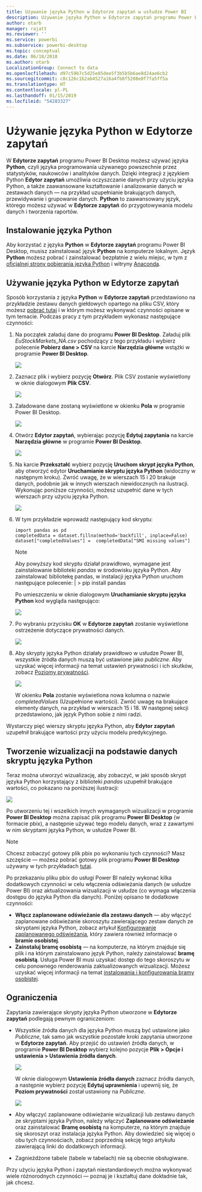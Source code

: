 ```yaml
---
title: Używanie języka Python w Edytorze zapytań w usłudze Power BI
description: Używanie języka Python w Edytorze zapytań programu Power BI Desktop do zaawansowanej analizy
author: otarb
manager: rajatt
ms.reviewer: ''
ms.service: powerbi
ms.subservice: powerbi-desktop
ms.topic: conceptual
ms.date: 06/18/2018
ms.author: otarb
LocalizationGroup: Connect to data
ms.openlocfilehash: d97c59b7c5d25e85dee5f3b5b5b6ae8d24ae6cb2
ms.sourcegitcommit: c8c126c1b2ab4527a16a4fb8f5208e0f7fa5ff5a
ms.translationtype: HT
ms.contentlocale: pl-PL
ms.lasthandoff: 01/15/2019
ms.locfileid: "54283327"
---
```

# <a name="using-python-in-query-editor"></a>Używanie języka Python w Edytorze zapytań
W **Edytorze zapytań** programu Power BI Desktop możesz używać języka **Python**, czyli języka programowania używanego powszechnie przez statystyków, naukowców i analityków danych. Dzięki integracji z językiem Python **Edytor zapytań** umożliwia oczyszczanie danych przy użyciu języka Python, a także zaawansowane kształtowanie i analizowanie danych w zestawach danych — na przykład uzupełnianie brakujących danych, przewidywanie i grupowanie danych. **Python** to zaawansowany język, którego możesz używać w **Edytorze zapytań** do przygotowywania modelu danych i tworzenia raportów.

## <a name="installing-python"></a>Instalowanie języka Python
Aby korzystać z języka **Python** w **Edytorze zapytań** programu Power BI Desktop, musisz zainstalować język **Python** na komputerze lokalnym. Język **Python** możesz pobrać i zainstalować bezpłatnie z wielu miejsc, w tym z [oficjalnej strony pobierania języka Python](https://www.python.org/) i witryny [Anaconda](https://anaconda.org/anaconda/python/).

## <a name="using-python-in-query-editor"></a>Używanie języka Python w Edytorze zapytań
Sposób korzystania z języka **Python** w **Edytorze zapytań** przedstawiono na przykładzie zestawu danych giełdowych opartego na pliku CSV, który możesz [pobrać tutaj](http://download.microsoft.com/download/F/8/A/F8AA9DC9-8545-4AAE-9305-27AD1D01DC03/EuStockMarkets_NA.csv) i w którym możesz wykonywać czynności opisane w tym temacie. Podczas pracy z tym przykładem wykonasz następujące czynności:

1. Na początek załaduj dane do programu **Power BI Desktop**. Załaduj plik *EuStockMarkets_NA.csv* pochodzący z tego przykładu i wybierz polecenie **Pobierz dane > CSV** na karcie **Narzędzia główne** wstążki w programie **Power BI Desktop**.
   
   ![](media/desktop-python-in-query-editor/python-in-query-editor-1.png)
2. Zaznacz plik i wybierz pozycję **Otwórz**. Plik CSV zostanie wyświetlony w oknie dialogowym **Plik CSV**.
   
   ![](media/desktop-python-in-query-editor/python-in-query-editor-2.png)
3. Załadowane dane zostaną wyświetlone w okienku **Pola** w programie Power BI Desktop.
   
   ![](media/desktop-python-in-query-editor/python-in-query-editor-3.png)
4. Otwórz **Edytor zapytań**, wybierając pozycję **Edytuj zapytania** na karcie **Narzędzia główne** w programie **Power BI Desktop**.
   
   ![](media/desktop-python-in-query-editor/python-in-query-editor-4.png)
5. Na karcie **Przekształć** wybierz pozycję **Uruchom skrypt języka Python**, aby otworzyć edytor **Uruchamianie skryptu języka Python** (widoczny w następnym kroku). Zwróć uwagę, że w wierszach 15 i 20 brakuje danych, podobnie jak w innych wierszach niewidocznych na ilustracji. Wykonując poniższe czynności, możesz uzupełnić dane w tych wierszach przy użyciu języka Python.
   
   ![](media/desktop-python-in-query-editor/python-in-query-editor-5.png)
6. W tym przykładzie wprowadź następujący kod skryptu:
   
       import pandas as pd
       completedData = dataset.fillna(method='backfill', inplace=False)
       dataset["completedValues"] =  completedData["SMI missing values"]
   
   > [!NOTE]
   > Aby powyższy kod skryptu działał prawidłowo, wymagane jest zainstalowanie biblioteki *pandas* w środowisku języka Python. Aby zainstalować bibliotekę pandas, w instalacji języka Python uruchom następujące polecenie: |      > pip install pandas
   > 
   > 
   
   Po umieszczeniu w oknie dialogowym **Uruchamianie skryptu języka Python** kod wygląda następująco:
   
   ![](media/desktop-python-in-query-editor/python-in-query-editor-5b.png)
7. Po wybraniu przycisku **OK** w **Edytorze zapytań** zostanie wyświetlone ostrzeżenie dotyczące prywatności danych.
   
   ![](media/desktop-python-in-query-editor/python-in-query-editor-6.png)
8. Aby skrypty języka Python działały prawidłowo w usłudze Power BI, wszystkie źródła danych muszą być ustawione jako *publiczne*. Aby uzyskać więcej informacji na temat ustawień prywatności i ich skutków, zobacz [Poziomy prywatności](desktop-privacy-levels.md).
   
   ![](media/desktop-python-in-query-editor/python-in-query-editor-7.png)
   
   W okienku **Pola** zostanie wyświetlona nowa kolumna o nazwie *completedValues* (Uzupełnione wartości). Zwróć uwagę na brakujące elementy danych, na przykład w wierszach 15 i 18. W następnej sekcji przedstawiono, jak język Python sobie z nimi radzi.
   

Wystarczy pięć wierszy skryptu języka Python, aby **Edytor zapytań** uzupełnił brakujące wartości przy użyciu modelu predykcyjnego.

## <a name="creating-visuals-from-python-script-data"></a>Tworzenie wizualizacji na podstawie danych skryptu języka Python
Teraz można utworzyć wizualizację, aby zobaczyć, w jaki sposób skrypt języka Python korzystający z biblioteki *pandas* uzupełnił brakujące wartości, co pokazano na poniższej ilustracji:

![](media/desktop-python-in-query-editor/python-in-query-editor-8.png)

Po utworzeniu tej i wszelkich innych wymaganych wizualizacji w programie **Power BI Desktop** można zapisać plik programu **Power BI Desktop** (w formacie pbix), a następnie używać tego modelu danych, wraz z zawartymi w nim skryptami języka Python, w usłudze Power BI.

> [!NOTE]
> Chcesz zobaczyć gotowy plik pbix po wykonaniu tych czynności? Masz szczęście — możesz pobrać gotowy plik programu **Power BI Desktop** używany w tych przykładach [tutaj](http://download.microsoft.com/download/A/B/C/ABCF5589-B88F-49D4-ADEB-4A623589FC09/Complete%20Values%20with%20Python%20in%20PQ.pbix).

Po przekazaniu pliku pbix do usługi Power BI należy wykonać kilka dodatkowych czynności w celu włączenia odświeżania danych (w usłudze Power BI) oraz aktualizowania wizualizacji w usłudze (co wymaga włączenia dostępu do języka Python dla danych). Poniżej opisano te dodatkowe czynności:

* **Włącz zaplanowane odświeżanie dla zestawu danych** — aby włączyć zaplanowane odświeżanie skoroszytu zawierającego zestaw danych ze skryptami języka Python, zobacz artykuł [Konfigurowanie zaplanowanego odświeżania](refresh-scheduled-refresh.md), który zawiera również informacje o **bramie osobistej**.
* **Zainstaluj bramę osobistą** — na komputerze, na którym znajduje się plik i na którym zainstalowano język Python, należy zainstalować **bramę osobistą**. Usługa Power BI musi uzyskać dostęp do tego skoroszytu w celu ponownego renderowania zaktualizowanych wizualizacji. Możesz uzyskać więcej informacji na temat [instalowania i konfigurowania bramy osobistej](personal-gateway.md).

## <a name="limitations"></a>Ograniczenia
Zapytania zawierające skrypty języka Python utworzone w **Edytorze zapytań** podlegają pewnym ograniczeniom:

* Wszystkie źródła danych dla języka Python muszą być ustawione jako *Publiczne*, tak samo jak wszystkie pozostałe kroki zapytania utworzone w **Edytorze zapytań**. Aby przejść do ustawień źródła danych, w programie **Power BI Desktop** wybierz kolejno pozycje **Plik > Opcje i ustawienia > Ustawienia źródła danych**.
  
  ![](media/desktop-python-in-query-editor/python-in-query-editor-9.png)
  
  W oknie dialogowym **Ustawienia źródła danych** zaznacz źródła danych, a następnie wybierz pozycję **Edytuj uprawnienia** i upewnij się, że **Poziom prywatności** został ustawiony na *Publiczne*.
  
  ![](media/desktop-python-in-query-editor/python-in-query-editor-10.png)    
* Aby włączyć zaplanowane odświeżanie wizualizacji lub zestawu danych ze skryptami języka Python, należy włączyć **Zaplanowane odświeżanie** oraz zainstalować **Bramę osobistą** na komputerze, na którym znajduje się skoroszyt oraz instalacja języka Python. Aby dowiedzieć się więcej o obu tych czynnościach, zobacz poprzednią sekcję tego artykułu zawierającą linki do dodatkowych informacji.
* Zagnieżdżone tabele (tabele w tabelach) nie są obecnie obsługiwane. 

Przy użyciu języka Python i zapytań niestandardowych można wykonywać wiele różnorodnych czynności — poznaj je i kształtuj dane dokładnie tak, jak chcesz.

